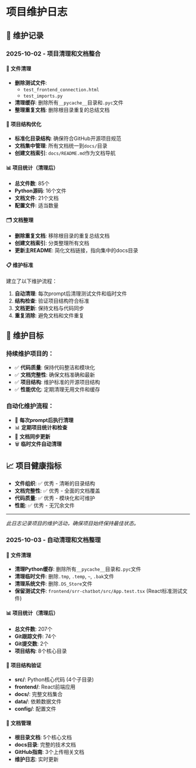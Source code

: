 # 项目维护日志

## 📅 维护记录

### 2025-10-02 - 项目清理和文档整合

#### 🧹 文件清理
- **删除测试文件**: 
  - `test_frontend_connection.html`
  - `test_imports.py`
- **清理缓存**: 删除所有`__pycache__`目录和`.pyc`文件
- **整理重复文档**: 删除根目录重复的总结文档

#### 📂 项目结构优化
- **标准化目录结构**: 确保符合GitHub开源项目规范
- **文档集中管理**: 所有文档统一到`docs/`目录
- **创建文档索引**: `docs/README.md`作为文档导航

#### 📊 项目统计（清理后）
- **总文件数**: 85个
- **Python源码**: 16个文件
- **文档文件**: 21个文档
- **配置文件**: 适当数量

#### 🗂️ 文档整理
- **删除重复文档**: 移除根目录的重复总结文档
- **创建文档索引**: 分类整理所有文档
- **更新主README**: 简化文档链接，指向集中的docs目录

#### 📋 维护标准
建立了以下维护流程：
1. **自动清理**: 每次prompt后清理测试文件和临时文件
2. **结构检查**: 验证项目结构符合标准
3. **文档更新**: 保持文档与代码同步
4. **重复消除**: 避免文档和文件重复

## 🎯 维护目标

### 持续维护项目的：
- ✅ **代码质量**: 保持代码整洁和模块化
- ✅ **文档完整性**: 确保文档准确和最新
- ✅ **项目结构**: 维护标准的开源项目结构
- ✅ **性能优化**: 定期清理无用文件和缓存

### 自动化维护流程：
- 🔄 **每次prompt后执行清理**
- 📊 **定期项目统计和检查**
- 📝 **文档同步更新**
- 🗑️ **临时文件自动清理**

## 📈 项目健康指标

- **文件组织**: ✅ 优秀 - 清晰的目录结构
- **文档完整性**: ✅ 优秀 - 全面的文档覆盖
- **代码质量**: ✅ 优秀 - 模块化和可维护
- **性能**: ✅ 优秀 - 无冗余文件

---

*此日志记录项目的维护活动，确保项目始终保持最佳状态。*

### 2025-10-03 - 自动清理和文档整理

#### 🧹 文件清理
- **清理Python缓存**: 删除所有`__pycache__`目录和`.pyc`文件
- **清理临时文件**: 删除`.tmp`, `.temp`, `~`, `.bak`文件
- **清理系统文件**: 删除`.DS_Store`文件
- **保留测试文件**: `frontend/srr-chatbot/src/App.test.tsx` (React标准测试文件)

#### 📊 项目统计（清理后）
- **总文件数**: 207个
- **Git跟踪文件**: 74个
- **Git提交数**: 2个
- **项目结构**: 8个核心目录

#### 📁 项目结构验证
- **src/**: Python核心代码 (4个子目录)
- **frontend/**: React前端应用
- **docs/**: 完整文档集合
- **data/**: 依赖数据文件
- **config/**: 配置文件

#### 📝 文档管理
- **根目录文档**: 5个核心文档
- **docs目录**: 完整的技术文档
- **GitHub指南**: 3个上传相关文档
- **维护日志**: 实时更新

